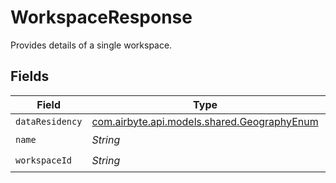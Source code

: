 # WorkspaceResponse

Provides details of a single workspace.


## Fields

| Field                                                                               | Type                                                                                | Required                                                                            | Description                                                                         |
| ----------------------------------------------------------------------------------- | ----------------------------------------------------------------------------------- | ----------------------------------------------------------------------------------- | ----------------------------------------------------------------------------------- |
| `dataResidency`                                                                     | [com.airbyte.api.models.shared.GeographyEnum](../../models/shared/GeographyEnum.md) | :heavy_minus_sign:                                                                  | N/A                                                                                 |
| `name`                                                                              | *String*                                                                            | :heavy_check_mark:                                                                  | N/A                                                                                 |
| `workspaceId`                                                                       | *String*                                                                            | :heavy_check_mark:                                                                  | N/A                                                                                 |